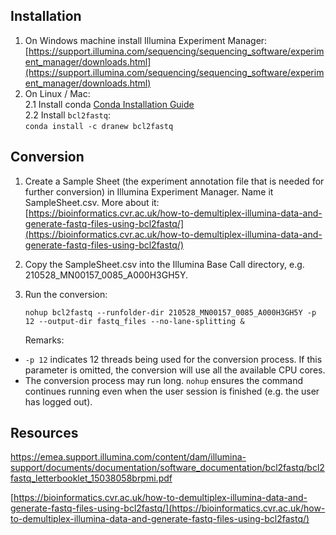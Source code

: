 ## Installation
 
1.  On Windows machine install Illumina Experiment Manager:  
    [https://support.illumina.com/sequencing/sequencing_software/experiment_manager/downloads.html](https://support.illumina.com/sequencing/sequencing_software/experiment_manager/downloads.html)
2.  On Linux / Mac:  
    2.1 Install conda [Conda Installation Guide](https://github.com/MDC-Berlin-Kaminski-team/How-To/blob/main/Conda%20Installation.md)  
    2.2 Install `bcl2fastq`:  
        `conda install -c dranew bcl2fastq`

## Conversion

1.  Create a Sample Sheet (the experiment annotation file that is needed for further conversion) in Illumina Experiment Manager. Name it SampleSheet.csv. More about it:  
    [https://bioinformatics.cvr.ac.uk/how-to-demultiplex-illumina-data-and-generate-fastq-files-using-bcl2fastq/](https://bioinformatics.cvr.ac.uk/how-to-demultiplex-illumina-data-and-generate-fastq-files-using-bcl2fastq/)
2.  Copy the SampleSheet.csv into the Illumina Base Call directory, e.g. 210528_MN00157_0085_A000H3GH5Y.
3.  Run the conversion:  
    ```
    nohup bcl2fastq --runfolder-dir 210528_MN00157_0085_A000H3GH5Y -p 12 --output-dir fastq_files --no-lane-splitting &
    ```
      
    Remarks:

-   `-p 12` indicates 12 threads being used for the conversion process. If this parameter is omitted, the conversion will use all the available CPU cores.
-   The conversion process may run long. `nohup` ensures the command continues running even when the user session is finished (e.g. the user has logged out).

## Resources

https://emea.support.illumina.com/content/dam/illumina-support/documents/documentation/software_documentation/bcl2fastq/bcl2fastq_letterbooklet_15038058brpmi.pdf

[https://bioinformatics.cvr.ac.uk/how-to-demultiplex-illumina-data-and-generate-fastq-files-using-bcl2fastq/](https://bioinformatics.cvr.ac.uk/how-to-demultiplex-illumina-data-and-generate-fastq-files-using-bcl2fastq/)
